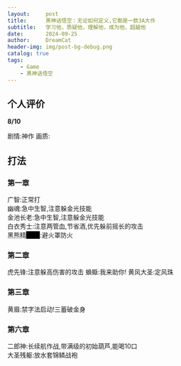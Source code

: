 ```yaml
---
layout:     post
title:      黑神话悟空：无论如何定义,它都是一款3A大作
subtitle:   学习他，质疑他，理解他，成为他，超越他
date:       2024-09-25
author:     DreamCat
header-img: img/post-bg-debug.png
catalog: true
tags:
    - Game
    - 黑神话悟空
---
```


## 个人评价

**8/10**

剧情:神作
画质:

## 打法

### 第一章

广智:正常打  
幽魂:急中生智,注意躲金光技能  
金池长老:急中生智,注意躲金光技能  
白衣秀士:注意两管血,节省酒,优先躲前摇长的攻击  
黑熊精<span style="background-color: black; color: black;" onmouseover="this.style.color='white';" onmouseout="this.style.color='black';">JK熊</span>:避火罩防火  

### 第二章

虎先锋:注意躲高伤害的攻击
蝜蝂:我来助你!
黄风大圣:定风珠

### 第三章

黄眉:禁字法启动!三蓄破金身  

### 第六章

二郎神:长续航作战,带满级的初始葫芦,能喝10口  
大圣残躯:放水套锦鳞战袍